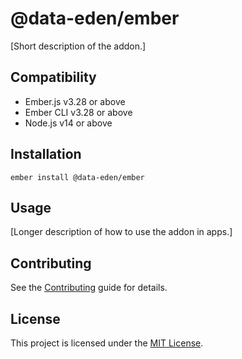 # @data-eden/ember

[Short description of the addon.]

## Compatibility

- Ember.js v3.28 or above
- Ember CLI v3.28 or above
- Node.js v14 or above

## Installation

```
ember install @data-eden/ember
```

## Usage

[Longer description of how to use the addon in apps.]

## Contributing

See the [Contributing](CONTRIBUTING.md) guide for details.

## License

This project is licensed under the [MIT License](LICENSE.md).
